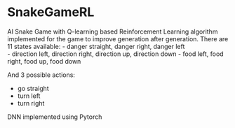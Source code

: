 ﻿# SnakeGameRL

AI Snake Game with Q-learning based Reinforcement Learning algorithm implemented for the game to improve generation after generation.
There are 11 states available:
    - danger straight, danger right, danger left  
    - direction left, direction right, direction up, direction down
    - food left, food right, food up, food down

And 3 possible actions:
  - go straight
  - turn left
  - turn right

DNN implemented using Pytorch
  
